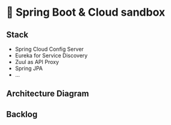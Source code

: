 # :leaves: Spring Boot & Cloud sandbox


## Stack
- Spring Cloud Config Server
- Eureka for Service Discovery
- Zuul as API Proxy
- Spring JPA
- ...

## Architecture Diagram


## Backlog

